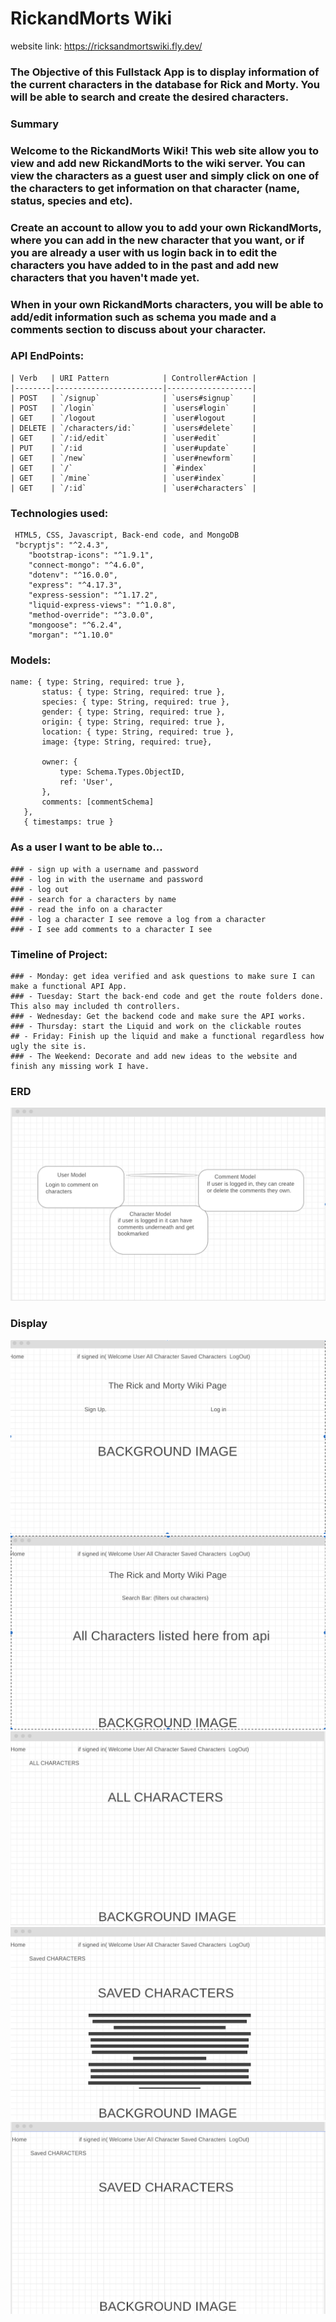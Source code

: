 # RickandMorts Wiki
website link: https://ricksandmortswiki.fly.dev/

### The Objective of this Fullstack App is to display information of the current characters in the database for Rick and Morty. You will be able to search and create the desired characters.

### Summary

### Welcome to the RickandMorts Wiki! This web site allow you to view and add new RickandMorts to the wiki server. You can view the characters as a guest user and simply click on one of the characters to get information on that character (name, status, species and etc).

### Create an account to allow you to add your own RickandMorts, where you can add in the new character that you want, or if you are already a user with us login back in to edit the characters you have added to in the past and add new characters that you haven't made yet.

### When in your own RickandMorts characters, you will be able to add/edit information such as schema you made and a comments section to discuss about your character.

### API EndPoints:
```
| Verb   | URI Pattern            | Controller#Action |
|--------|------------------------|-------------------|
| POST   | `/signup`              | `users#signup`    |
| POST   | `/login`               | `users#login`     |
| GET    | `/logout               | `user#logout      |
| DELETE | `/characters/id:`      | `users#delete`    |
| GET    | `/:id/edit`            | `user#edit`       |
| PUT    | `/:id                  | `user#update`     |
| GET    | `/new`                 | `user#newform`    |
| GET    | `/`                    | `#index`          |
| GET    | `/mine`                | `user#index`      |
| GET    | `/:id`                 | `user#characters` |
```

### Technologies used:
```
 HTML5, CSS, Javascript, Back-end code, and MongoDB
 "bcryptjs": "^2.4.3",
    "bootstrap-icons": "^1.9.1",
    "connect-mongo": "^4.6.0",
    "dotenv": "^16.0.0",
    "express": "^4.17.3",
    "express-session": "^1.17.2",
    "liquid-express-views": "^1.0.8",
    "method-override": "^3.0.0",
    "mongoose": "^6.2.4",
    "morgan": "^1.10.0"
 ```

 ### Models:
 ```
name: { type: String, required: true },
		status: { type: String, required: true },
        species: { type: String, required: true },
		gender: { type: String, required: true },
		origin: { type: String, required: true },
		location: { type: String, required: true },
		image: {type: String, required: true},

		owner: {
			type: Schema.Types.ObjectID,
			ref: 'User',
		},
		comments: [commentSchema]
	},
	{ timestamps: true }
 ```

### As a user I want to be able to...
```
### - sign up with a username and password
### - log in with the username and password
### - log out
### - search for a characters by name
### - read the info on a character
### - log a character I see remove a log from a character 
### - I see add comments to a character I see
```
### Timeline of Project:
```
### - Monday: get idea verified and ask questions to make sure I can make a functional API App.
### - Tuesday: Start the back-end code and get the route folders done. This also may included th controllers.
### - Wednesday: Get the backend code and make sure the API works.
### - Thursday: start the Liquid and work on the clickable routes
## - Friday: Finish up the liquid and make a functional regardless how ugly the site is.
### - The Weekend: Decorate and add new ideas to the website and finish any missing work I have.
```
### ERD
![ERD](photos/ERD.png)

### Display
![Image1](photos/Image1.png)
![Image@](photos/Image@.png)
![Image3](photos/Image3.png)
![Comment](photos/Comment.png)
![Image2](photos/Image2.png)
